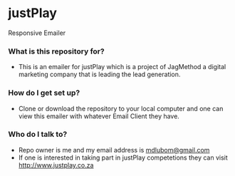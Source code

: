 # justPlay
Responsive Emailer
### What is this repository for? ###

* This is an emailer for justPlay which is a project of JagMethod a digital marketing company that is leading the lead generation.
### How do I get set up? ###

* Clone or download the repository to your local computer and one can view this emailer with whatever Email Client they have. 
### Who do I talk to? ###

* Repo owner is me and my email address is mdlubom@gmail.com
* If one is interested in taking part in justPlay competetions they can visit http://www.justplay.co.za
